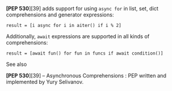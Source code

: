 **[PEP 530**][39] adds support for using `async for` in list, set, dict comprehensions and generator expressions:
    
    
    result = [i async for i in aiter() if i % 2]
    

Additionally, `await` expressions are supported in all kinds of comprehensions:
    
    
    result = [await fun() for fun in funcs if await condition()]
    

See also

**[PEP 530**][39] – Asynchronous Comprehensions
: PEP written and implemented by Yury Selivanov.
